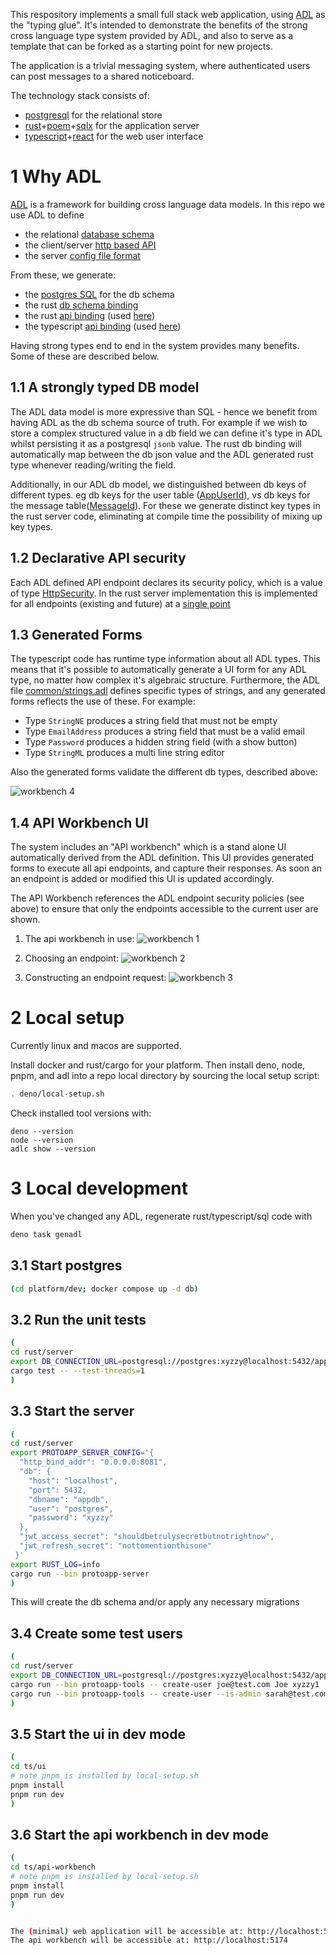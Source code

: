 This respository implements a small full stack web application, using [ADL] as the "typing glue". It's intended to
demonstrate the benefits of the strong cross language type system provided by ADL, and also to serve as a template
that can be forked as a starting point for new projects.

The application is a trivial messaging system, where authenticated users can post messages to a shared noticeboard.

The technology stack consists of:

- [postgresql] for the relational store
- [rust]+[poem]+[sqlx] for the application server
- [typescript]+[react] for the web user interface

[ADL]:https://github.com/adl-lang/adl
[postgresql]:https://www.postgresql.org/
[rust]:https://www.rust-lang.org/
[poem]:https://github.com/poem-web/poem
[sqlx]:https://github.com/launchbadge/sqlx
[typescript]:https://www.typescriptlang.org/
[react]:https://react.dev/

# 1 Why ADL

[ADL] is a framework for building cross language data models. In this repo we use ADL to define

* the relational [database schema](./adl/protoapp/db.adl)
* the client/server [http based API](./adl/protoapp/apis/ui.adl)
* the server [config file format](./adl/protoapp/config/server.adl)

From these, we generate:

* the [postgres SQL](./sql/adl-gen/adl-tables.latest.sql) for the db schema
* the rust [db schema binding](./rust/server/src/adl/db/schema.rs)
* the rust [api binding](./rust/server/src/adl/gen/protoapp/apis/ui.rs) (used [here](,/rust/server/src/server/routing.rs))
* the typescript [api binding](./ts/ui/src/adl-gen/protoapp/apis/ui.ts) (used [here](./ts/ui/src/service/index.ts))

Having strong types end to end in the system provides many benefits. Some of these are described below.

## 1.1 A strongly typed DB model

The ADL data model is more expressive than SQL - hence we benefit from having ADL as the db schema source of truth. For
example if we wish to store a complex structured value in a db field we can define it's type in ADL whilst persisting
it as a postgresql `jsonb` value. The rust db binding will automatically map between the db json value and the ADL generated
rust type whenever reading/writing the field.

Additionally, in our ADL db model, we distinguished between db keys of different types. eg db keys for the user
table ([AppUserId](./adl/protoapp/db.adl#L18)), vs db keys for the message
table([MessageId](./adl/protoapp/db.adl#L32)). For these we generate distinct key types
in the rust server code, eliminating at compile time the possibility of mixing up key types.


## 1.2 Declarative API security

Each ADL defined API endpoint declares its security policy, which is a value of type
[HttpSecurity](./adl/common/http.adl#L35). In the rust server implementation this is implemented
for all endpoints (existing and future) at a [single point](./rust/server/src/server/poem_adl_interop.rs#L181)

## 1.3 Generated Forms

The typescript code has runtime type information about all ADL types. This means that it's possible to automatically
generate a UI form for any ADL type, no matter how complex it's algebraic structure. Furthermore, the ADL file
[common/strings.adl](./adl/common/strings.adl) defines specific types of strings, and any generated forms reflects the
use of these. For example:

* Type `StringNE` produces a string field that must not be empty
* Type `EmailAddress` produces a string field that must be a valid email
* Type `Password` produces a hidden string field (with a show button)
* Type `StringML` produces a multi line string editor

Also the generated forms validate the different db types, described above: 

![workbench 4](docs/workbench-4.png)

## 1.4 API Workbench UI

The system includes an "API workbench" which is a stand alone UI automatically derived from the ADL definition. This
UI provides generated forms to execute all api endpoints, and capture their responses. As soon an an endpoint is added or modified
this UI is updated accordingly.

The API Workbench references the ADL endpoint security policies (see above) to ensure that only the endpoints accessible to the
current user are shown.

1) The api workbench in use:
![workbench 1](docs/workbench-1.png)

2) Choosing an endpoint:
![workbench 2](docs/workbench-2.png)

3) Constructing an endpoint request:
![workbench 3](docs/workbench-3.png)


# 2 Local setup

Currently linux and macos are supported.

Install docker and rust/cargo for your platform. Then install deno, node, pnpm, and adl into a repo
local directory by sourcing the local setup script:

```bash
. deno/local-setup.sh
```

Check installed tool versions with:

```
deno --version
node --version
adlc show --version 
```

# 3 Local development

When you've changed any ADL, regenerate rust/typescript/sql code with

```bash
deno task genadl
```

## 3.1 Start postgres


```bash
(cd platform/dev; docker compose up -d db)
```

## 3.2 Run the unit tests

```bash
(
cd rust/server
export DB_CONNECTION_URL=postgresql://postgres:xyzzy@localhost:5432/appdb
cargo test -- --test-threads=1
)
```

## 3.3 Start the server

```bash
(
cd rust/server
export PROTOAPP_SERVER_CONFIG='{
  "http_bind_addr": "0.0.0.0:8081",
  "db": {
    "host": "localhost",
    "port": 5432,
    "dbname": "appdb",
    "user": "postgres",
    "password": "xyzzy"
  },
  "jwt_access_secret": "shouldbetrulysecretbutnotrightnow",
  "jwt_refresh_secret": "nottomentionthisone"
 }'
export RUST_LOG=info
cargo run --bin protoapp-server
)
```

This will create the db schema and/or apply any necessary migrations

## 3.4 Create some test users

```bash
(
cd rust/server
export DB_CONNECTION_URL=postgresql://postgres:xyzzy@localhost:5432/appdb
cargo run --bin protoapp-tools -- create-user joe@test.com Joe xyzzy1
cargo run --bin protoapp-tools -- create-user --is-admin sarah@test.com Sarah abcdef
)
```

## 3.5 Start the ui in dev mode

```bash
(
cd ts/ui
# note pnpm is installed by local-setup.sh
pnpm install
pnpm run dev
)
```

## 3.6 Start the api workbench in dev mode
```bash
(
cd ts/api-workbench
# note pnpm is installed by local-setup.sh
pnpm install
pnpm run dev
)


The (minimal) web application will be accessible at: http://localhost:5173
The api workbench will be accessible at: http://localhost:5174
